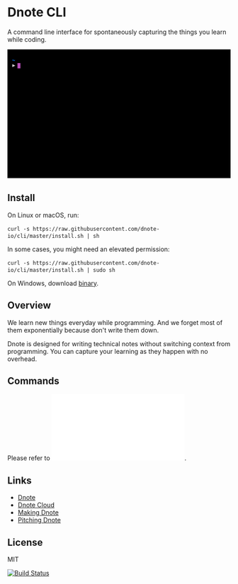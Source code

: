 # Dnote CLI

A command line interface for spontaneously capturing the things you learn while coding.

![Dnote](assets/dnote.gif)

## Install

On Linux or macOS, run:

    curl -s https://raw.githubusercontent.com/dnote-io/cli/master/install.sh | sh

In some cases, you might need an elevated permission:

    curl -s https://raw.githubusercontent.com/dnote-io/cli/master/install.sh | sudo sh

On Windows, download [binary](https://github.com/dnote-io/cli/releases).

## Overview

We learn new things everyday while programming. And we forget most of them exponentially because don't write them down.

Dnote is designed for writing technical notes without switching context from programming. You can capture your learning as they happen with no overhead.

## Commands

Please refer to ![commands](/COMMANDS.md).

## Links

* [Dnote](https://dnote.io)
* [Dnote Cloud](https://dnote.io/cloud)
* [Making Dnote](https://sung.io/making-dnote/)
* [Pitching Dnote](https://sung.io/pitching-dnote/)

## License

MIT

[![Build Status](https://travis-ci.org/dnote-io/cli.svg?branch=master)](https://travis-ci.org/dnote-io/cli)
